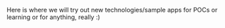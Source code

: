 Here is where we will try out new technologies/sample apps for POCs or learning or for anything, really :)


